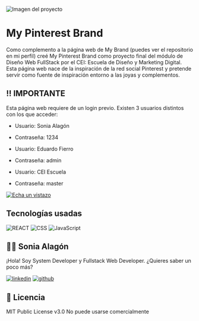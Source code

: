 ![Imagen del proyecto](https://github.com/soniaalagong/My-Pinterst-Brand/blob/main/assets/portadaMPB.png)

# My Pinterest Brand
 
Como complemento a la página web de My Brand (puedes ver el repositorio en mi perfil) creé My Pinterest Brand como proyecto final del módulo de Diseño Web FullStack por el CEI: Escuela de Diseño y Marketing Digital.
Esta página web nace de la inspiración de la red social Pinterest y pretende servir como fuente de inspiración entorno a las joyas y complementos. 

## ‼ IMPORTANTE

Esta página web requiere de un login previo. Existen 3 usuarios distintos con los que acceder:

- Usuario: 		Sonia Alagón
- Contraseña:	1234

- Usuario: 		Eduardo Fierro
- Contraseña:	admin

- Usuario: 		CEI Escuela
- Contraseña:	master

[![Echa un vistazo](https://img.shields.io/static/v1?label=&message=Echa%20un%20vistazo&color=5c341c&style=for-the-badge)](https://my-pinterest-brand.vercel.app/)


## Tecnologías usadas

![REACT](https://img.shields.io/static/v1?label=&message=React&color=black&logo=react&logoColor=3fc1f9&style=for-the-badge)
![CSS](https://img.shields.io/static/v1?label=&message=CSS&color=3178C6&logo=css3&logoColor=white&style=for-the-badge)
![JavaScript](https://img.shields.io/static/v1?label=&message=JavaScript&color=F0DB4F&logo=javascript&logoColor=white&style=for-the-badge)


## 👩‍💻 Sonia Alagón
 
¡Hola! Soy System Developer y Fullstack Web Developer. ¿Quieres saber un poco más? 

[![linkedin](https://img.shields.io/static/v1?label=&message=linkedin&color=0e76a8&logo=linkedin&logoColor=white&style=for-the-badge)](https://www.linkedin.com/in/soniaalagong)
[![github](https://img.shields.io/static/v1?label=&message=github&color=171515&logo=github&logoColor=white&style=for-the-badge)](https://github.com/soniaalagong)


## 📄 Licencia 

MIT Public License v3.0
No puede usarse comercialmente